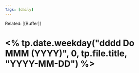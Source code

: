 ```yaml
---
Tags: [daily]
---
```

Related: [[Buffer]]
# <% tp.date.weekday("dddd Do MMM (YYYY)", 0, tp.file.title, "YYYY-MM-DD") %>